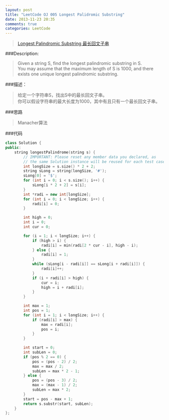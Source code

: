 ```yaml
---
layout: post
title: "LeetCode OJ 005 Longest Palidromic Substring"
date: 2013-11-23 20:35
comments: true
categories: LeetCode
---
```

>[Longest Palindromic Substring 最长回文子串](http://oj.leetcode.com/problems/longest-palindromic-substring/)

###Description:
>Given a string S, find the longest palindromic substring in S.   
>You may assume that the maximum length of S is 1000, and there exists one unique longest palindromic substring.
<!--more-->
###描述：
>给定一个字符串S，找出S中的最长回文子串。  
>你可以假设字符串的最大长度为1000，其中有且只有一个最长回文子串。

###思路
>Manacher算法

###代码
```cpp
class Solution {
public:
	string longestPalindrome(string s) {
		// IMPORTANT: Please reset any member data you declared, as
		// the same Solution instance will be reused for each test case.
		int longSize = s.size() * 2 + 2;
		string sLong = string(longSize, '#');
		sLong[0] = '$';
		for (int i = 0; i < s.size(); i++) {
			sLong[i * 2 + 2] = s[i];
		}
		int *radi = new int[longSize];
		for (int i = 0; i < longSize; i++) {
			radi[i] = 0;
		}

		int high = 0;
		int i = 0;
		int cur = 0;

		for (i = 1; i < longSize; i++) {
			if (high > i) {
				radi[i] = min(radi[2 * cur - i], high - i);
			} else {
				radi[i] = 1;
			}
			while (sLong[i - radi[i]] == sLong[i + radi[i]]) {
				radi[i]++;
			}
			if (i + radi[i] > high) {
				cur = i;
				high = i + radi[i];
			}
		}

		int max = 1;
		int pos = 1;
		for (int i = 1; i < longSize; i++) {
			if (radi[i] > max) {
				max = radi[i];
				pos = i;
			}
		}

		int start = 0;
		int subLen = 0;
		if (pos % 2 == 0) {
			pos = (pos - 2) / 2;
			max = max / 2;
			subLen = max * 2 - 1;
		} else {
			pos = (pos - 3) / 2;
			max = (max - 1) / 2;
			subLen = max * 2;
		}
		start = pos - max + 1;
		return s.substr(start, subLen);
	}
};
```